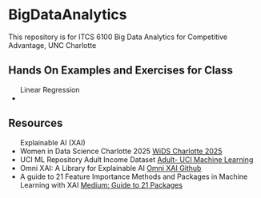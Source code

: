 # BigDataAnalytics
This repository is for ITCS 6100 Big Data Analytics for Competitive Advantage, UNC Charlotte

## Hands On Examples and Exercises for Class
<ul>Linear Regression
<li></li>
  
</ul>

## Resources
<ul>Explainable AI (XAI)
  <li>Women in Data Science Charlotte 2025 <a href="https://wids.charlotte.edu">WiDS Charlotte 2025</a></li>
  <li>UCI ML Repository Adult Income Dataset <a href="https://archive.ics.uci.edu/dataset/2/adult">Adult- UCI Machine Learning</a></li>
  <li>Omni XAI: A Library for Explainable AI <a href="https://github.com/salesforce/OmniXAI">Omni XAI Github</a></li>
  <li>A guide to 21 Feature Importance Methods and Packages in Machine Learning with XAI <a href="https://medium.com/towards-data-science/a-guide-to-21-feature-importance-methods-and-packages-in-machine-learning-with-code-85a841f8b319">Medium: Guide to 21 Packages</a></li>
</ul>


